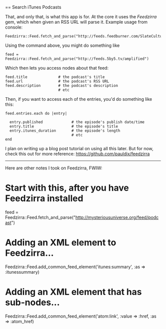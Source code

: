 == Search iTunes Podcasts

That, and only that, is what this app is for. At the core it uses the *Feedzirra* gem, which when given an RSS URL will parse it. Example usage from console:

    Feedzirra::Feed.fetch_and_parse("http://feeds.feedburner.com/SlateCultureGabfest")

Using the command above, you might do something like

    feed = Feedzirra::Feed.fetch_and_parse("http://feeds.5by5.tv/amplified")

Which then lets you access nodes about that feed:

    feed.title              # the podcast's title
    feed.url                # the podcast's RSS URL
    feed.description        # the podcast's description
                            # etc

Then, if you want to access each of the entries, you'd do something like this:

    feed.entries.each do |entry|

      entry.published             # the episode's publish date/time
      entry.title                 # the episode's title
      entry.itunes_duration       # the episode's length
                                  # etc
    end

I plan on writing up a blog post tutorial on using all this later. But for now, check this out for more reference: https://github.com/pauldix/feedzirra

* * *

Here are other notes I took on Feedzirra, FWIW:

# Start with this, after you have Feedzirra installed
feed = Feedzirra::Feed.fetch_and_parse("http://mysteriousuniverse.org/feed/podcast")

# Adding an XML element to Feedzirra...
Feedzirra::Feed.add_common_feed_element('itunes:summary', :as => :itunessummary)

# Adding an XML element that has sub-nodes...
Feedzirra::Feed.add_common_feed_element('atom:link', :value => :href, :as => :atom_href)